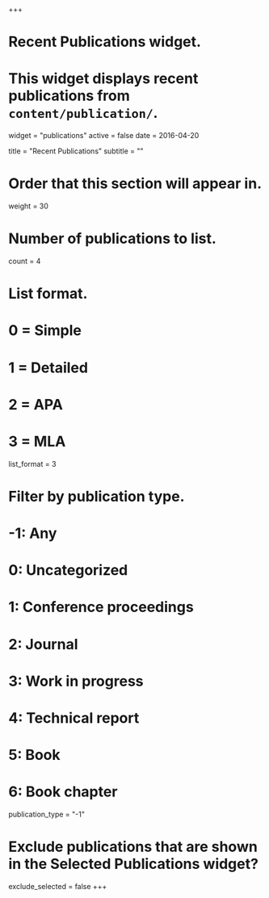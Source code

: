 +++
# Recent Publications widget.
# This widget displays recent publications from `content/publication/`.
widget = "publications"
active = false
date = 2016-04-20

title = "Recent Publications"
subtitle = ""

# Order that this section will appear in.
weight = 30

# Number of publications to list.
count = 4

# List format.
#   0 = Simple
#   1 = Detailed
#   2 = APA
#   3 = MLA
list_format = 3

# Filter by publication type.
# -1: Any
#  0: Uncategorized
#  1: Conference proceedings
#  2: Journal
#  3: Work in progress
#  4: Technical report
#  5: Book
#  6: Book chapter
publication_type = "-1"

# Exclude publications that are shown in the Selected Publications widget?
exclude_selected = false
+++
